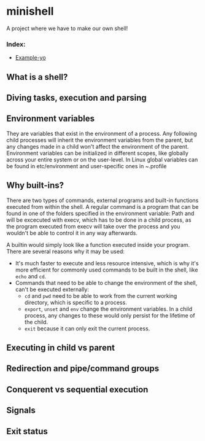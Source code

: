 # minishell
A project where we have to make our own shell! 

### Index:
+ [Example-yo](#example-yo)

## What is a shell?

## Diving tasks, execution and parsing

## Environment variables
They are variables that exist in the environment of a process. Any following child processes will inherit the environment variables from the parent, but any changes made in a child won't affect the environment of the parent. Environment variables can be initialized in different scopes, like globally across your entire system or on the user-level. In Linux global variables can be found in etc/environment and user-specific ones in ~.profile  

## Why built-ins?
There are two types of commands, external programs and built-in functions executed from within the shell. 
A regular command is a program that can be found in one of the folders specified in the environment variable: Path and will be excecuted with 
execv, which has to be done in a child process, as the program executed from execv will take over the process and you wouldn't be able to control it
in any way afterwards.

A builtin would simply look like a function executed inside your program. There are several reasons why it may be used: 
- It's much faster to execute and less resource intensive, which is why it's more efficient for commonly used commands to be built in the shell, like `echo` and `cd`. 
- Commands that need to be able to change the environment of the shell, can't be executed externally:
  - `cd` and `pwd` need to be able to work from the current working directory, which is specific to a process. 
  - `export`, `unset` and `env` change the environment variables. In a child process, any changes to these would only persist for the lifetime of the child.
  -  `exit` because it can only exit the current process.

## Executing in child vs parent

## Redirection and pipe/command groups

## Conquerent vs sequential execution

## Signals

## Exit status

